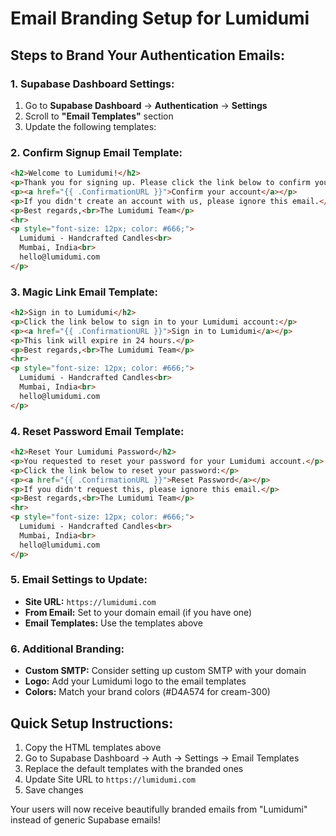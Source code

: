 # Email Branding Setup for Lumidumi

## Steps to Brand Your Authentication Emails:

### 1. **Supabase Dashboard Settings:**
1. Go to **Supabase Dashboard** → **Authentication** → **Settings**
2. Scroll to **"Email Templates"** section
3. Update the following templates:

### 2. **Confirm Signup Email Template:**
```html
<h2>Welcome to Lumidumi!</h2>
<p>Thank you for signing up. Please click the link below to confirm your email address and activate your account:</p>
<p><a href="{{ .ConfirmationURL }}">Confirm your account</a></p>
<p>If you didn't create an account with us, please ignore this email.</p>
<p>Best regards,<br>The Lumidumi Team</p>
<hr>
<p style="font-size: 12px; color: #666;">
  Lumidumi - Handcrafted Candles<br>
  Mumbai, India<br>
  hello@lumidumi.com
</p>
```

### 3. **Magic Link Email Template:**
```html
<h2>Sign in to Lumidumi</h2>
<p>Click the link below to sign in to your Lumidumi account:</p>
<p><a href="{{ .ConfirmationURL }}">Sign in to Lumidumi</a></p>
<p>This link will expire in 24 hours.</p>
<p>Best regards,<br>The Lumidumi Team</p>
<hr>
<p style="font-size: 12px; color: #666;">
  Lumidumi - Handcrafted Candles<br>
  Mumbai, India<br>
  hello@lumidumi.com
</p>
```

### 4. **Reset Password Email Template:**
```html
<h2>Reset Your Lumidumi Password</h2>
<p>You requested to reset your password for your Lumidumi account.</p>
<p>Click the link below to reset your password:</p>
<p><a href="{{ .ConfirmationURL }}">Reset Password</a></p>
<p>If you didn't request this, please ignore this email.</p>
<p>Best regards,<br>The Lumidumi Team</p>
<hr>
<p style="font-size: 12px; color: #666;">
  Lumidumi - Handcrafted Candles<br>
  Mumbai, India<br>
  hello@lumidumi.com
</p>
```

### 5. **Email Settings to Update:**
- **Site URL:** `https://lumidumi.com`
- **From Email:** Set to your domain email (if you have one)
- **Email Templates:** Use the templates above

### 6. **Additional Branding:**
- **Custom SMTP:** Consider setting up custom SMTP with your domain
- **Logo:** Add your Lumidumi logo to the email templates
- **Colors:** Match your brand colors (#D4A574 for cream-300)

## Quick Setup Instructions:
1. Copy the HTML templates above
2. Go to Supabase Dashboard → Auth → Settings → Email Templates
3. Replace the default templates with the branded ones
4. Update Site URL to `https://lumidumi.com`
5. Save changes

Your users will now receive beautifully branded emails from "Lumidumi" instead of generic Supabase emails!